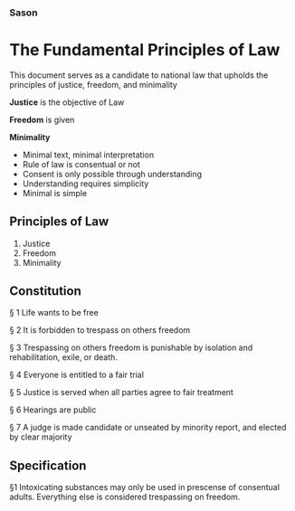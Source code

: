 ### Sason
# The Fundamental Principles of Law

This document serves as a candidate to national law that upholds the principles of justice, freedom, and minimality

**Justice** is the objective of Law

**Freedom** is given

**Minimality**
* Minimal text, minimal interpretation
* Rule of law is consentual or not 
* Consent is only possible through understanding
* Understanding requires simplicity
* Minimal is simple

## Principles of Law
1. Justice
2. Freedom
3. Minimality

## Constitution
§ 1
Life wants to be free

§ 2
It is forbidden to trespass on others freedom

§ 3
Trespassing on others freedom is punishable by isolation and rehabilitation, exile, or death.

§ 4
Everyone is entitled to a fair trial

§ 5
Justice is served when all parties agree to fair treatment

§ 6
Hearings are public

§ 7
A judge is made candidate or unseated by minority report, and elected by clear majority

## Specification
§1
Intoxicating substances may only be used in prescense of consentual adults. Everything else is considered trespassing on freedom.



